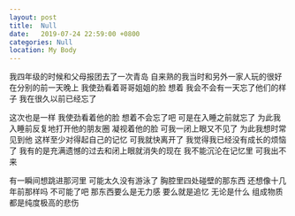 ```yaml
---
layout: post
title:  Null
date:   2019-07-24 22:59:00 +0800
categories: Null
location: My Body
---
```





我四年级的时候和父母报团去了一次青岛 自来熟的我当时和另外一家人玩的很好
在分别的前一天晚上 我使劲看着哥哥姐姐的脸 想着 我会不会有一天忘了他们的样子
我在很久以前已经忘了

这次也是一样 我使劲看着他的脸 想着不会忘了吧 可是在入睡之前就忘了
为此我入睡前反复地打开他的朋友圈 凝视着他的脸 可我一闭上眼又不见了
为此我想时常见到他 这样至少对得起自己的记忆 可我就快离开了
我觉得我已经没有成长的烦恼了 我有的是充满遗憾的过去和闭上眼就消失的现在
我不能沉沦在记忆里 可我出不来

有一瞬间想跳进那河里 可能太久没有游泳了
胸腔里四处碰壁的那东西 
还想像十几年前那样吗 不可能了吧
那东西要么是无力感 要么就是追忆
无论是什么 组成物质都是纯度极高的悲伤

